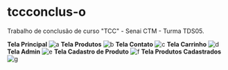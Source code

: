 # tccconclus-o
Trabalho de conclusão de curso "TCC" - Senai CTM - Turma TDS05.

<b>Tela Principal</b>
![a](https://user-images.githubusercontent.com/84077567/176570163-d479a548-7c8c-4452-bb8f-5d191a837584.png)
<b>Tela Produtos</b>
![b](https://user-images.githubusercontent.com/84077567/176570168-82f93544-eef4-40a2-9889-35ce9c4d304c.png)
<b>Tela Contato</b>
![c](https://user-images.githubusercontent.com/84077567/176570192-b0186db6-7d33-4058-97c8-1d00cce5e64e.png)
<b>Tela Carrinho</b>
![d](https://user-images.githubusercontent.com/84077567/176570198-6dba3b4f-c672-4f8f-b779-d42bf19ca6d7.png)
<b>Tela Admin</b>
![e](https://user-images.githubusercontent.com/84077567/176570199-23e69a9f-b636-4f12-adde-80f58f10b0f5.png)
  <b>Tela Cadastro de Produto</b>
![f](https://user-images.githubusercontent.com/84077567/176570200-8b5a8e72-66a0-4211-a0ce-2bb774e046d5.png)
<b>Tela Produtos Cadastrados</b>
![g](https://user-images.githubusercontent.com/84077567/176570201-ff7e5a90-9b88-42da-847b-f3fbdc9208e7.png)
